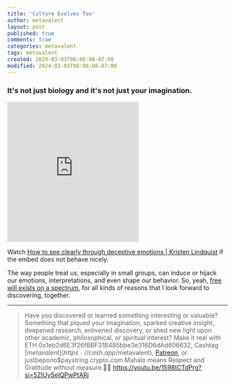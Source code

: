 ```yaml
---
title: 'Culture Evolves Too'
author: metavalent
layout: post
published: true
comments: true
categories: metavalent
tags: metavalent
created: 2024-03-03T08:08:08-07:00
modified: 2024-03-03T08:08:08-07:00
---
```


### It's not just biology and it's not just your imagination.

<!-- YouTube Player -->
<iframe id="ytplayer" type="text/html" class="center loading=”lazy” width="560" height="320" src="https://www.youtube.com/embed/1598tCTdPrg" frameborder="0"></iframe>

Watch [How to see clearly through deceptive emotions | Kristen Lindquist](https://youtu.be/1598tCTdPrg) if the embed does not behave nicely.

The way people treat us, especially in small groups, can induce or hijack our emotions, interpretations, and even shape our behavior. So, yeah, [free will exists on a spectrum](), for all kinds of reasons that I look forward to discovering, together.

---
> Have you discovered or learned something interesting or valuable? Something that piqued your imagination, sparked creative insight, deepened research, enlivened discovery, or shed new light upon other academic, philosophical, or spiritual interest? Make it real with ETH 0x1eb2d6E3f26fBBF31B485bbe3e316D6dAd806632, Cashtag [$metavalent](https://cash.app/$metavalent), [Patreon](https://patreon.com/metavalent), or justbepono$paystring.crypto.com Mahalo means Respect and Gratitude without measure.🙏🏼
https://youtu.be/1598tCTdPrg?si=5ZIUySelQPwPtARj